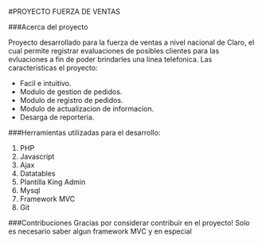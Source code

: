 #PROYECTO FUERZA DE VENTAS

###Acerca del proyecto

Proyecto desarrollado para la fuerza de ventas a nivel nacional de Claro, el cual permite registrar evaluaciones de posibles clientes para las evluaciones a fin de poder brindarles una linea telefonica. Las caracteristicas el proyecto:
* Facil e intuitivo.
* Modulo de gestion de pedidos.
* Modulo de registro de pedidos.
* Modulo de actualizacion de informacion.
* Desarga de reporteria.

###Herramientas utilizadas para el desarrollo:
1. PHP
2. Javascript
3. Ajax
4. Datatables
5. Plantilla King Admin
6. Mysql
7. Framework MVC
8. Git

###Contribuciones
Gracias por considerar contribuir en el proyecto! Solo es necesario saber algun framework MVC y en especial <? php echo "Hola Mundo"; ?>
